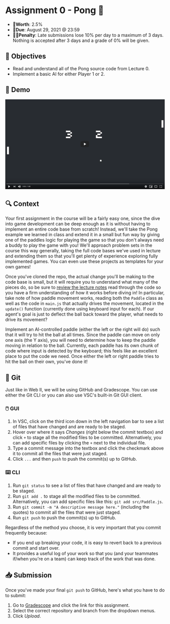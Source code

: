 # Assignment 0 - Pong 🏓

- 💯**Worth**: 2.5%
- 📅**Due**: August 29, 2021 @ 23:59
- 🙅🏽‍**Penalty**: Late submissions lose 10% per day to a maximum of 3 days. Nothing is accepted after 3 days and a grade of 0% will be given.

## 🎯 Objectives

- Read and understand all of the Pong source code from Lecture 0.
- Implement a basic AI for either Player 1 or 2.

## 🎥 Demo

[![Pong Demo](images/2021-08-22-17-40-24.png)](https://youtu.be/1MUurr34pkk "Pong Demo")

## 🔍 Context

Your first assignment in the course will be a fairly easy one, since the dive into game development can be deep enough as it is without having to implement an entire code base from scratch! Instead, we'll take the Pong example we learned in class and extend it in a small but fun way by giving one of the paddles logic for playing the game so that you don't always need a buddy to play the game with you! We'll approach problem sets in the course this way generally, taking the full code bases we've used in lecture and extending them so that you'll get plenty of experience exploring fully implemented games. You can even use these projects as templates for your own games!

Once you've cloned the repo, the actual change you'll be making to the code base is small, but it will require you to understand what many of the pieces do, so be sure to [review the lecture notes](https://jac-cs-game-programming-f21.github.io/Notes/#/0-Pong) read through the code so you have a firm understanding of how it works before diving in! In particular, take note of how paddle movement works, reading both the `Paddle` class as well as the code in `main.js` that actually drives the movement, located in the `update()` function (currently done using keyboard input for each). If our agent's goal is just to deflect the ball back toward the player, what needs to drive its movement?

Implement an AI-controlled paddle (either the left or the right will do) such that it will try to hit the ball at all times. Since the paddle can move on only one axis (the Y axis), you will need to determine how to keep the paddle moving in relation to the ball. Currently, each paddle has its own chunk of code where input is detected by the keyboard; this feels like an excellent place to put the code we need. Once either the left or right paddle tries to hit the ball on their own, you've done it!

## 🌿 Git

Just like in Web II, we will be using GitHub and Gradescope. You can use either the Git CLI or you can also use VSC's built-in Git GUI client.

### 🖱️ GUI

1. In VSC, click on the third icon down in the left navigation bar to see a list of files that have changed and are ready to be staged.
2. Hover over where it says _Changes_ (right below the commit textbox) and click `+` to stage all the modified files to be committed. Alternatively, you can add specific files by clicking the `+` next to the individual file.
3. Type a commit message into the textbox and click the checkmark above it to commit all the files that were just staged.
4. Click `...` and then `push` to push the commit(s) up to GitHub.

### ⌨️ CLI

1. Run `git status` to see a list of files that have changed and are ready to be staged.
2. Run `git add .` to stage all the modified files to be committed. Alternatively, you can add specific files like this: `git add src/Paddle.js`.
3. Run `git commit -m "A descriptive message here."` (including the quotes) to commit all the files that were just staged.
4. Run `git push` to push the commit(s) up to GitHub.

Regardless of the method you choose, it is very important that you commit frequently because:

- If you end up breaking your code, it is easy to revert back to a previous commit and start over.
- It provides a useful log of your work so that you (and your teammates if/when you're on a team) can keep track of the work that was done.

## 📥 Submission

Once you've made your final `git push` to GitHub, here's what you have to do to submit:

1. Go to [Gradescope](https://www.gradescope.ca/courses/4779) and click the link for this assignment.
2. Select the correct repository and branch from the dropdown menus.
3. Click _Upload_.
